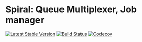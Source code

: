 # Spiral: Queue Multiplexer, Job manager
[![Latest Stable Version](https://poser.pugx.org/spiral/queue/version)](https://packagist.org/packages/spiral/queue)
[![Build Status](https://travis-ci.org/spiral/queue.svg?branch=master)](https://travis-ci.org/spiral/queue)
[![Codecov](https://codecov.io/gh/spiral/queue/branch/master/graph/badge.svg)](https://codecov.io/gh/spiral/queue/)

